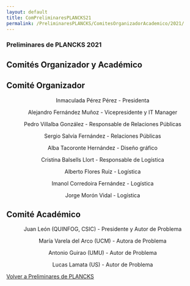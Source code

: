 ```yaml
---
layout: default
title: ComPreliminaresPLANCKS21
permalink: /PreliminaresPLANCKS/ComitesOrganizadorAcademico/2021/
---
```


<div class="no-pad-top" id="index-page">
  <div class="container">
        <h3 class="justify"><strong>Preliminares de PLANCKS 2021</strong></h3>
          <h2 class="justify"><strong>Comités Organizador y Académico</strong></h2>
    <div class="section">
      <div class="row">
        <div class="col s12 m6">
          <div class="icon-block">
            <h2 class="center">Comité Organizador</h2>
            <p align="center">Inmaculada Pérez Pérez - Presidenta</p>
            <p align="center">Alejandro Fernández Muñoz - Vicepresidente y IT Manager</p>
            <p align="center">Pedro Villalba González - Responsable de Relaciones Públicas</p>
            <p align="center">Sergio Salvía Fernández - Relaciones Públicas</p>
            <p align="center">Alba Tacoronte Hernández - Diseño gráfico</p>
            <p align="center">Cristina Balsells Llort - Responsable de Logística</p>
            <p align="center">Alberto Flores Ruiz - Logística</p>
            <p align="center">Imanol Corredoira Fernández - Logística</p>
            <p align="center">Jorge Morón Vidal - Logística</p>
          </div>
        </div>
        <div class="col s12 m6">
          <div class="icon-block">
            <h2 class="center">Comité Académico</h2>
            <p align="center">Juan León (QUINFOG, CSIC) - Presidente y Autor de Problema</p>
            <p align="center">María Varela del Arco (UCM) - Autora de Problema</p>
            <p align="center">Antonio Guirao (UMU) - Autor de Problema</p>
            <p align="center">Lucas Lamata (US) - Autor de Problema</p>
          </div>
        </div>
      </div>
    </div>
  </div>
  <div class="container">
    <div class="section">
      <div class="row center">
        <a href="{{ site.url }}/PreliminaresPLANCKS/" class="btn-large waves-effect waves-light">Volver a Preliminares de PLANCKS</a>
      </div>
    </div>
  </div>  
</div>
